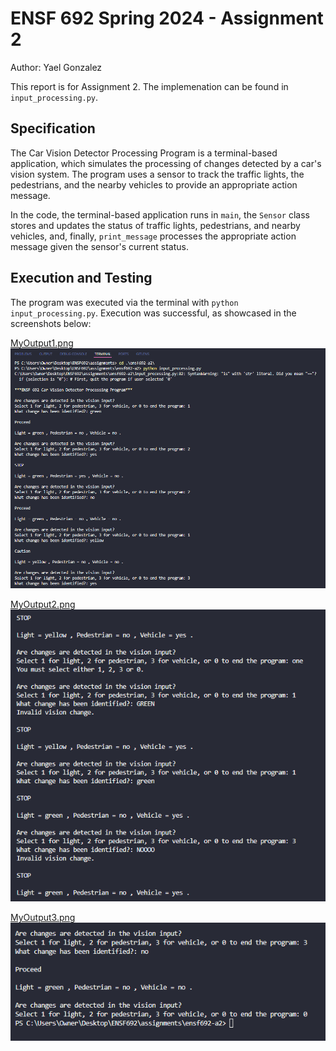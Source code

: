 # ENSF 692 Spring 2024 - Assignment 2

Author: Yael Gonzalez

This report is for Assignment 2. The implemenation can be found in `input_processing.py`.

## Specification
The Car Vision Detector Processing Program is a terminal-based application, which simulates the processing of changes detected by a car's vision system. The program uses a sensor to track the traffic lights, the pedestrians, and the nearby vehicles to provide an appropriate action message.

In the code, the terminal-based application runs in `main`, the `Sensor` class stores and updates the status of traffic lights, pedestrians, and nearby vehicles, and, finally, `print_message` processes the appropriate action message given the sensor's current status.

## Execution and Testing
The program was executed via the terminal with `python input_processing.py`. Execution was successful, as showcased in the screenshots below:

<u>MyOutput1.png</u>
![MyOutput1 Screenshot](MyOutput1.png)

<u>MyOutput2.png</u>
![MyOutput2 Screenshot](MyOutput2.png)

<u>MyOutput3.png</u>
![MyOutput3 Screenshot](MyOutput3.png)
